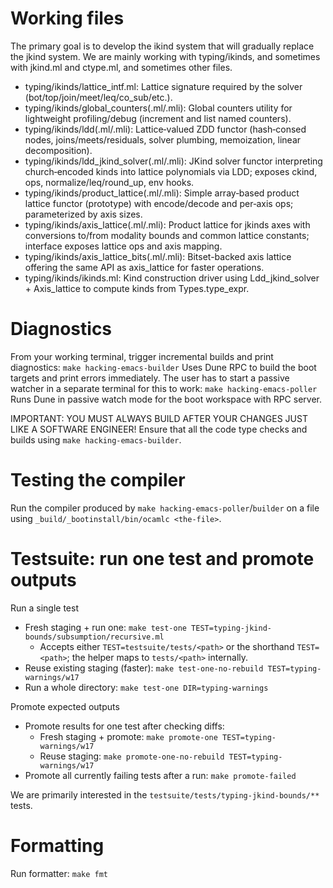 # Working files

The primary goal is to develop the ikind system that will gradually replace the jkind system.
We are mainly working with typing/ikinds, and sometimes with jkind.ml and ctype.ml, and sometimes other files.

- typing/ikinds/lattice_intf.ml: Lattice signature required by the solver (bot/top/join/meet/leq/co_sub/etc.).
- typing/ikinds/global_counters(.ml/.mli): Global counters utility for lightweight profiling/debug (increment and list named counters).
- typing/ikinds/ldd(.ml/.mli): Lattice‑valued ZDD functor (hash‑consed nodes, joins/meets/residuals, solver plumbing, memoization, linear decomposition).
- typing/ikinds/ldd_jkind_solver(.ml/.mli): JKind solver functor interpreting church‑encoded kinds into lattice polynomials via LDD; exposes ckind, ops, normalize/leq/round_up, env hooks.
- typing/ikinds/product_lattice(.ml/.mli): Simple array‑based product lattice functor (prototype) with encode/decode and per‑axis ops; parameterized by axis sizes.
- typing/ikinds/axis_lattice(.ml/.mli): Product lattice for jkinds axes with conversions to/from modality bounds and common lattice constants; interface exposes lattice ops and axis mapping.
- typing/ikinds/axis_lattice_bits(.ml/.mli): Bitset-backed axis lattice offering the same API as axis_lattice for faster operations.
- typing/ikinds/ikinds.ml: Kind construction driver using Ldd_jkind_solver + Axis_lattice to compute kinds from Types.type_expr.

# Diagnostics

From your working terminal, trigger incremental builds and print diagnostics:
  `make hacking-emacs-builder`
Uses Dune RPC to build the boot targets and print errors immediately.
The user has to start a passive watcher in a separate terminal for this to work:
  `make hacking-emacs-poller`
Runs Dune in passive watch mode for the boot workspace with RPC server.

IMPORTANT: YOU MUST ALWAYS BUILD AFTER YOUR CHANGES JUST LIKE A SOFTWARE ENGINEER!
Ensure that all the code type checks and builds using `make hacking-emacs-builder`.

# Testing the compiler

Run the compiler produced by `make hacking-emacs-poller`/`builder` on a file using `_build/_bootinstall/bin/ocamlc <the-file>`.

# Testsuite: run one test and promote outputs

Run a single test
- Fresh staging + run one: `make test-one TEST=typing-jkind-bounds/subsumption/recursive.ml`
  - Accepts either `TEST=testsuite/tests/<path>` or the shorthand `TEST=<path>`; the helper maps to `tests/<path>` internally.
- Reuse existing staging (faster): `make test-one-no-rebuild TEST=typing-warnings/w17`
- Run a whole directory: `make test-one DIR=typing-warnings`

Promote expected outputs
- Promote results for one test after checking diffs:
  - Fresh staging + promote: `make promote-one TEST=typing-warnings/w17`
  - Reuse staging: `make promote-one-no-rebuild TEST=typing-warnings/w17`
- Promote all currently failing tests after a run: `make promote-failed`

We are primarily interested in the `testsuite/tests/typing-jkind-bounds/**` tests.

# Formatting

Run formatter: `make fmt`

